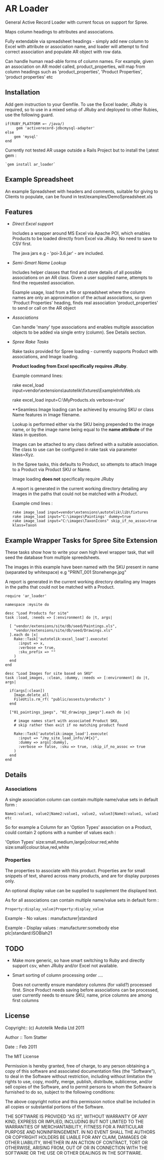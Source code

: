 # AR Loader

General Active Record Loader with current focus on support for Spree.

Maps column headings to attributes and associations.

Fully extendable via spreadsheet headings - simply add new column to Excel with
attribute or association name, and loader will attempt to
find correct association and populate AR object with row data.

Can handle human read-able forms of column names. For example, given an association on AR model called,
product_properties, will map from column headings such as 'product_properties',
'Product Properties', 'product properties'  etc

## Installation

Add gem instruction to your Gemfile. To use the Excel loader, JRuby is required, so to use in a mixed setup
of JRuby and deployed to other Rubies, use the following guard.

    if(RUBY_PLATFORM =~ /java/)
         gem 'activerecord-jdbcmysql-adapter'
    else
        gem 'mysql'
    end

Currently not tested AR usage outside a Rails Project but to install the l;atest gem :

    `gem install ar_loader`

## Example Spreadsheet

  An example Spreadsheet with headers and comments, suitable for giving to Clients
  to populate, can be found in test/examples/DemoSpreadsheet.xls

## Features

- *Direct Excel support*

  Includes a wrapper around MS Excel via Apache POI, which
  enables Products to be loaded directly from Excel via JRuby. No need to save to CSV first.

  The java jars e.g - 'poi-3.6.jar' - are included.

- *Semi-Smart Name Lookup*

  Includes helper classes that find and store details of all possible associations on an AR class.
  Given a user supplied name, attempts to find the requested association.

  Example usage, load from a file or spreadsheet where the column names are only
  an approximation of the actual associations, so given 'Product Properties' heading,
  finds real association 'product_properties' to send or call on the AR object

- *Associations*

  Can handle 'many' type associations and enables multiple association objects to
  be added via single entry (column). See Details section.

- *Spree Rake Tasks*

  Rake tasks provided for Spree loading - currently supports Product with associations,
  and Image loading.

  **Product loading from Excel specifically requires JRuby**. 

  Example command lines:

    rake excel_load input=vendor\extensions\autotelik\fixtures\ExampleInfoWeb.xls

    rake excel_load input=C:\MyProducts.xls verbose=true'

  **Seamless Image loading can be achieved by ensuring SKU or class Name features in Image filename.

  Lookup is performed either via the SKU being prepended to the image name, or by the image name being equal to the **name attribute** of the klass in question.

  Images can be attached to any class defined with a suitable association. The class to use can be configured in rake task via
  parameter klass=Xyz.

  In the Spree tasks, this defaults to Product, so attempts to attach Image to a Product via Product SKU or Name.
 
  Image loading **does not** specifically require JRuby

  A report is generated in the current working directory detailing any Images in the paths that could not be matched with a Product.

  Example cmd lines :

      rake image_load input=vendor\extensions\autotelik\lib\fixtures
      rake image_load input="C:\images\Paintings' dummy=true
      rake image_load input="C:\images\TaxonIcons" skip_if_no_assoc=true klass=Taxon

## Example Wrapper Tasks for Spree Site Extension

These tasks show how to write your own high level wrapper task, that will seed the database from multiple spreedsheets.

The images in this example have been named with the SKU present in name (separated by whitespace) e.g "PRINT_001 Stonehenge.jpg"

A report is generated in the current working directory detailing any Images in the paths that could not be matched with a Product.

    require 'ar_loader'

    namespace :mysite do

    desc "Load Products for site"
    task :load, :needs => [:environment] do |t, args|

      [ "vendor/extensions/site/db/seed/Paintings.xls",
        "vendor/extensions/site/db/seed/Drawings.xls"
      ].each do |x|
        Rake::Task['autotelik:excel_load'].execute(
          :input => x,
          :verbose => true,
          :sku_prefix => ""
        )
      end
    end

    desc "Load Images for site based on SKU"
    task :load_images, :clean, :dummy, :needs => [:environment] do |t, args|

      if(args[:clean])
        Image.delete_all
        FileUtils.rm_rf( "public/assests/products" )
      end

      ["01_paintings_jpegs", "02_drawings_jpegs"].each do |x|

        # image names start with associated Product SKU,
        # skip rather then exit if no matching product found

        Rake::Task['autotelik:image_load'].execute(
          :input => "/my_site_load_info//#{x}",
          :dummy => args[:dummy],
          :verbose => false, :sku => true, :skip_if_no_assoc => true
        )  
      end
    end

## Details

### Associations

A single association column can contain multiple name/value sets in default form :

    Name1:value1, value2|Name2:value1, value2, value3|Name3:value1, value2 etc

So for example a Column for an 'Option Types' association on a Product,
 could contain 2 options with a number of values each :

'Option Types'
    size:small,medium,large|colour:red,white
    size:small|colour:blue,red,white

### Properties

The properties to associate with this product.
Properties are for small snippets of text, shared across many products,
and are for display purposes only.

An optional display value can be supplied to supplement the displayed text.

As for all associations can contain multiple name/value sets in default form :

    Property:display_value|Property:display_value

Example - No values :
    manufacturer|standard

Example - Display  values :
    manufacturer:somebody else plc|standard:ISOBlah21

## TODO

  - Make more generic, so have smart switching to Ruby and directly support csv,
    when JRuby and/or Excel not available.

  - Smart sorting of column processing order ....

    Does not currently ensure mandatory columns (for valid?) processed first.
    Since Product needs saving before associations can be processed, user currently
    needs to ensure SKU, name, price columns are among first columns

## License

Copyright:: (c) Autotelik Media Ltd 2011

Author ::   Tom Statter

Date ::     Feb 2011

The MIT License

Permission is hereby granted, free of charge, to any person obtaining a copy
of this software and associated documentation files (the "Software"), to deal
in the Software without restriction, including without limitation the rights
to use, copy, modify, merge, publish, distribute, sublicense, and/or sell
copies of the Software, and to permit persons to whom the Software is
furnished to do so, subject to the following conditions:

The above copyright notice and this permission notice shall be included in
all copies or substantial portions of the Software.

THE SOFTWARE IS PROVIDED "AS IS", WITHOUT WARRANTY OF ANY KIND, EXPRESS OR
IMPLIED, INCLUDING BUT NOT LIMITED TO THE WARRANTIES OF MERCHANTABILITY,
FITNESS FOR A PARTICULAR PURPOSE AND NONINFRINGEMENT. IN NO EVENT SHALL THE
AUTHORS OR COPYRIGHT HOLDERS BE LIABLE FOR ANY CLAIM, DAMAGES OR OTHER
LIABILITY, WHETHER IN AN ACTION OF CONTRACT, TORT OR OTHERWISE, ARISING FROM,
OUT OF OR IN CONNECTION WITH THE SOFTWARE OR THE USE OR OTHER DEALINGS IN
THE SOFTWARE.